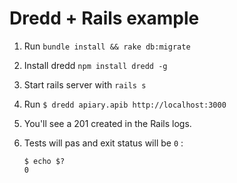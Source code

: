 # Dredd + Rails example

1. Run `bundle install && rake db:migrate`
2. Install dredd `npm install dredd -g`
3. Start rails server with `rails s`
4. Run `$ dredd apiary.apib http://localhost:3000`
5. You'll see a 201 created in the Rails logs.

6. Tests will pas and exit status will be `0` :
   
   ```
   $ echo $?
   0
   ```


